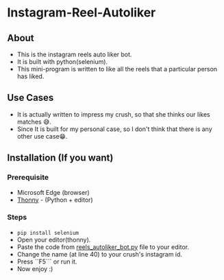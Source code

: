 # Instagram-Reel-Autoliker

## About
- This is the instagram reels auto liker bot. 
- It is built with python(selenium). 
- This mini-program is written to like all the reels that a particular person has liked.

## Use Cases
- It is actually written to impress my crush, so that she thinks our likes matches 😅.
- Since It is built for my personal case, so I don't think that there is any other use case😁.

## Installation (If you want)
### Prerequisite
- Microsoft Edge (browser)
- [Thonny](https://thonny.org/) - (Python + editor)

### Steps
- ``` pip install selenium ```
- Open your editor(thonny).
- Paste the code from [reels_autoliker_bot.py](https://github.com/Kamalkoranga/Instagram-Reel-Autoliker/blob/main/reels_autoliker_bot.py) file to your editor.
- Change the name (at line 40) to your crush's instagram id.
- Press ``F5``` or run it.
- Now enjoy :)
